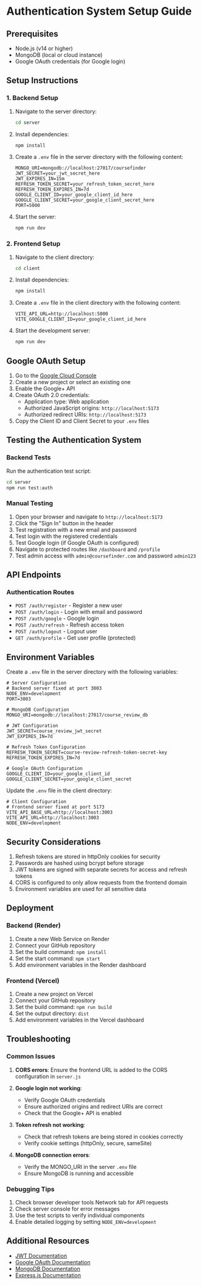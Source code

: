 # Authentication System Setup Guide

## Prerequisites
- Node.js (v14 or higher)
- MongoDB (local or cloud instance)
- Google OAuth credentials (for Google login)

## Setup Instructions

### 1. Backend Setup

1. Navigate to the server directory:
   ```bash
   cd server
   ```

2. Install dependencies:
   ```bash
   npm install
   ```

3. Create a `.env` file in the server directory with the following content:
   ```env
   MONGO_URI=mongodb://localhost:27017/coursefinder
   JWT_SECRET=your_jwt_secret_here
   JWT_EXPIRES_IN=15m
   REFRESH_TOKEN_SECRET=your_refresh_token_secret_here
   REFRESH_TOKEN_EXPIRES_IN=7d
   GOOGLE_CLIENT_ID=your_google_client_id_here
   GOOGLE_CLIENT_SECRET=your_google_client_secret_here
   PORT=5000
   ```

4. Start the server:
   ```bash
   npm run dev
   ```

### 2. Frontend Setup

1. Navigate to the client directory:
   ```bash
   cd client
   ```

2. Install dependencies:
   ```bash
   npm install
   ```

3. Create a `.env` file in the client directory with the following content:
   ```env
   VITE_API_URL=http://localhost:5000
   VITE_GOOGLE_CLIENT_ID=your_google_client_id_here
   ```

4. Start the development server:
   ```bash
   npm run dev
   ```

## Google OAuth Setup

1. Go to the [Google Cloud Console](https://console.cloud.google.com/)
2. Create a new project or select an existing one
3. Enable the Google+ API
4. Create OAuth 2.0 credentials:
   - Application type: Web application
   - Authorized JavaScript origins: `http://localhost:5173`
   - Authorized redirect URIs: `http://localhost:5173`
5. Copy the Client ID and Client Secret to your `.env` files

## Testing the Authentication System

### Backend Tests
Run the authentication test script:
```bash
cd server
npm run test:auth
```

### Manual Testing
1. Open your browser and navigate to `http://localhost:5173`
2. Click the "Sign In" button in the header
3. Test registration with a new email and password
4. Test login with the registered credentials
5. Test Google login (if Google OAuth is configured)
6. Navigate to protected routes like `/dashboard` and `/profile`
7. Test admin access with `admin@coursefinder.com` and password `admin123`

## API Endpoints

### Authentication Routes
- `POST /auth/register` - Register a new user
- `POST /auth/login` - Login with email and password
- `POST /auth/google` - Google login
- `POST /auth/refresh` - Refresh access token
- `POST /auth/logout` - Logout user
- `GET /auth/profile` - Get user profile (protected)

## Environment Variables

Create a `.env` file in the server directory with the following variables:

```
# Server Configuration
# Backend server fixed at port 3003
NODE_ENV=development
PORT=3003

# MongoDB Configuration
MONGO_URI=mongodb://localhost:27017/course_review_db

# JWT Configuration
JWT_SECRET=course_review_jwt_secret
JWT_EXPIRES_IN=7d

# Refresh Token Configuration
REFRESH_TOKEN_SECRET=course-review-refresh-token-secret-key
REFRESH_TOKEN_EXPIRES_IN=7d

# Google OAuth Configuration
GOOGLE_CLIENT_ID=your_google_client_id
GOOGLE_CLIENT_SECRET=your_google_client_secret
```

Update the `.env` file in the client directory:

```
# Client Configuration
# Frontend server fixed at port 5173
VITE_API_BASE_URL=http://localhost:3003
VITE_API_URL=http://localhost:3003
NODE_ENV=development
```

## Security Considerations

1. Refresh tokens are stored in httpOnly cookies for security
2. Passwords are hashed using bcrypt before storage
3. JWT tokens are signed with separate secrets for access and refresh tokens
4. CORS is configured to only allow requests from the frontend domain
5. Environment variables are used for all sensitive data

## Deployment

### Backend (Render)
1. Create a new Web Service on Render
2. Connect your GitHub repository
3. Set the build command: `npm install`
4. Set the start command: `npm start`
5. Add environment variables in the Render dashboard

### Frontend (Vercel)
1. Create a new project on Vercel
2. Connect your GitHub repository
3. Set the build command: `npm run build`
4. Set the output directory: `dist`
5. Add environment variables in the Vercel dashboard

## Troubleshooting

### Common Issues

1. **CORS errors**: Ensure the frontend URL is added to the CORS configuration in `server.js`

2. **Google login not working**: 
   - Verify Google OAuth credentials
   - Ensure authorized origins and redirect URIs are correct
   - Check that the Google+ API is enabled

3. **Token refresh not working**: 
   - Check that refresh tokens are being stored in cookies correctly
   - Verify cookie settings (httpOnly, secure, sameSite)

4. **MongoDB connection errors**: 
   - Verify the MONGO_URI in the server `.env` file
   - Ensure MongoDB is running and accessible

### Debugging Tips

1. Check browser developer tools Network tab for API requests
2. Check server console for error messages
3. Use the test scripts to verify individual components
4. Enable detailed logging by setting `NODE_ENV=development`

## Additional Resources

- [JWT Documentation](https://jwt.io/)
- [Google OAuth Documentation](https://developers.google.com/identity/gsi/web)
- [MongoDB Documentation](https://docs.mongodb.com/)
- [Express.js Documentation](https://expressjs.com/)